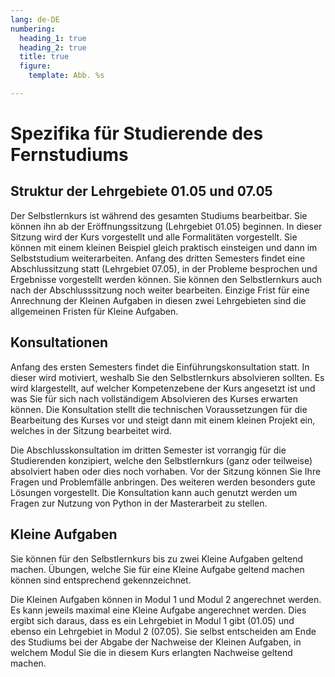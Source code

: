 ```yaml
---
lang: de-DE
numbering:
  heading_1: true
  heading_2: true
  title: true
  figure:
    template: Abb. %s

---
```


# Spezifika für Studierende des Fernstudiums

## Struktur der Lehrgebiete 01.05 und 07.05

Der Selbstlernkurs ist während des gesamten Studiums bearbeitbar. Sie können ihn ab der Eröffnungssitzung (Lehrgebiet 01.05) beginnen. In dieser Sitzung wird der Kurs vorgestellt und alle Formalitäten vorgestellt. Sie können mit einem kleinen Beispiel gleich praktisch einsteigen und dann im Selbststudium weiterarbeiten. Anfang des dritten Semesters findet eine Abschlussitzung statt (Lehrgebiet 07.05), in der Probleme besprochen und Ergebnisse vorgestellt werden können. Sie können den Selbstlernkurs auch nach der Abschlusssitzung noch weiter bearbeiten. Einzige Frist für eine Anrechnung der Kleinen Aufgaben in diesen zwei Lehrgebieten sind die allgemeinen Fristen für Kleine Aufgaben.

## Konsultationen
Anfang des ersten Semesters findet die Einführungskonsultation statt. In dieser wird motiviert, weshalb Sie den Selbstlernkurs absolvieren sollten. Es wird klargestellt, auf welcher Kompetenzebene der Kurs angesetzt ist und was Sie für sich nach vollständigem Absolvieren des Kurses erwarten können. Die Konsultation stellt die technischen Voraussetzungen für die Bearbeitung des Kurses vor und steigt dann mit einem kleinen Projekt ein, welches in der Sitzung bearbeitet wird.

Die Abschlusskonsultation im dritten Semester ist vorrangig für die Studierenden konzipiert, welche den Selbstlernkurs (ganz oder teilweise) absolviert haben oder dies noch vorhaben. Vor der Sitzung können Sie Ihre Fragen und Problemfälle anbringen. Des weiteren werden besonders gute Lösungen vorgestellt. Die Konsultation kann auch genutzt werden um Fragen zur Nutzung von Python in der Masterarbeit zu stellen.

## Kleine Aufgaben
Sie können für den Selbstlernkurs bis zu zwei Kleine Aufgaben geltend machen. Übungen, welche Sie für eine Kleine Aufgabe geltend machen können sind entsprechend gekennzeichnet.

Die Kleinen Aufgaben können in Modul 1 und Modul 2 angerechnet werden. Es kann jeweils maximal eine Kleine Aufgabe angerechnet werden. Dies ergibt sich daraus, dass es ein Lehrgebiet in Modul 1 gibt (01.05) und ebenso ein Lehrgebiet in Modul 2 (07.05). Sie selbst entscheiden am Ende des Studiums bei der Abgabe der Nachweise der Kleinen Aufgaben, in welchem Modul Sie die in diesem Kurs erlangten Nachweise geltend machen.